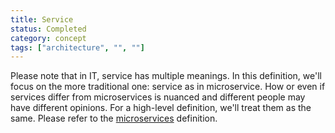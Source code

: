 ```yaml
---
title: Service
status: Completed
category: concept
tags: ["architecture", "", ""]
---
```


Please note that in IT, service has multiple meanings. In this definition, we'll focus on the more traditional one: service as in microservice. How or even if services differ from microservices is nuanced and different people may have different opinions. For a high-level definition, we'll treat them as the same. Please refer to the [microservices](/microservices/) definition.

